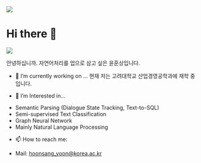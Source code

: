 <img src="https://capsule-render.vercel.app/api?type=waving&color=auto&height=300&section=header&text=강한석사%20Online&fontSize=90" />

# Hi there 👋

<a href="https://hoonst.github.io/" target="_blank"><img src="https://img.shields.io/badge/Homepage-41BDF5?style=flat-square&logo=HomeAdvisor&logoColor=blue"/></a>

안녕하십니까. 자연어처리를 업으로 삼고 싶은 윤훈상입니다.

- 🔭 I’m currently working on ...
현재 저는 고려대학교 산업경영공학과에 재학 중입니다. 

- 🌱 I’m Interested in...
* Semantic Parsing (Dialogue State Tracking, Text-to-SQL)
* Semi-supervised Text Classification
* Graph Neural Network
* Mainly Natural Language Processing

- 📫 How to reach me: 
* Mail: hoonsang_yoon@korea.ac.kr
